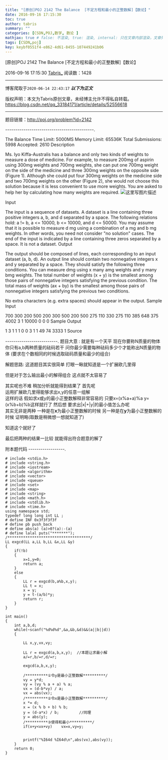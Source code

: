 ```yaml
---
title: "[原创]POJ 2142 The Balance  [不定方程和最小的正整数解]【数论】"
date: 2016-09-16 17:15:30
toc: true
author: tabris
summary: ""
categories: [CSDN,POJ,数学, 数论 ]
mathjax: true # false: 不渲染, true: 渲染, internal: 只在文章内部渲染，文章列表中不渲染
tags: [CSDN,poj]
key: keybf0551f4-e862-4d61-8455-107449241b06
---
```


[原创]POJ 2142 The Balance  [不定方程和最小的正整数解]【数论】

2016-09-16 17:15:30  [Tabris_](https://me.csdn.net/qq_33184171) 阅读数：1428

---

博客爬取于`2020-06-14 22:43:17`
***以下为正文***

版权声明：本文为Tabris原创文章，未经博主允许不得私自转载。
https://blog.csdn.net/qq_33184171/article/details/52556618

<!-- more -->

---

题目链接：http://poj.org/problem?id=2142

--------------------------------------------.

The Balance
Time Limit: 5000MS		Memory Limit: 65536K
Total Submissions: 5998		Accepted: 2610
Description

Ms. Iyo Kiffa-Australis has a balance and only two kinds of weights to measure a dose of medicine. For example, to measure 200mg of aspirin using 300mg weights and 700mg weights, she can put one 700mg weight on the side of the medicine and three 300mg weights on the opposite side (Figure 1). Although she could put four 300mg weights on the medicine side and two 700mg weights on the other (Figure 2), she would not choose this solution because it is less convenient to use more weights. 
You are asked to help her by calculating how many weights are required. 
![这里写图片描述](http://poj.org/images/2142_1.jpg)

Input

The input is a sequence of datasets. A dataset is a line containing three positive integers a, b, and d separated by a space. The following relations hold: a != b, a <= 10000, b <= 10000, and d <= 50000. You may assume that it is possible to measure d mg using a combination of a mg and b mg weights. In other words, you need not consider "no solution" cases. 
The end of the input is indicated by a line containing three zeros separated by a space. It is not a dataset.
Output

The output should be composed of lines, each corresponding to an input dataset (a, b, d). An output line should contain two nonnegative integers x and y separated by a space. They should satisfy the following three conditions. 
You can measure dmg using x many amg weights and y many bmg weights. 
The total number of weights (x + y) is the smallest among those pairs of nonnegative integers satisfying the previous condition. 
The total mass of weights (ax + by) is the smallest among those pairs of nonnegative integers satisfying the previous two conditions.

No extra characters (e.g. extra spaces) should appear in the output.
Sample Input

700 300 200
500 200 300
500 200 500
275 110 330
275 110 385
648 375 4002
3 1 10000
0 0 0
Sample Output

1 3
1 1
1 0
0 3
1 1
49 74
3333 1
Source


--------------------------.
题目大意 :
就是有一个天平 现在你要称N质量的物体  
你只有a,b两种质量的砝码若干
问你最少需要每种砝码多少个才能称出N质量的物体
(要求在个数相同的时候选取砝码质量和最少的组合)

解题思路:
这道题目其实很简单  打眼一瞅就知道是一个扩展欧几里得

但是对于怎么输出最小的解得组合 这点就不太容易了  

其实呢也不难  稍加分析就能得到结果了 
首先呢  
运用扩展欧几里得能够求出x,y的任意一组解  
这样的话 假如求x或y的最小正整数解释非常容易的 
只要x=(x%a+a)%a y=(x%b+b)%b这样就行了
然后想 要求出|x|+|y|的最小值怎么办呢  
其实无非是两种
一种是在**x**为最小正整数解的时候
另一种是在**y**为最小正整数解的时候
证明略(取数是稍微想一想就知道了)

知道这个就好了  

最后把两种的结果一比较 就能得出符合题意的解了


附本题代码
------------------.
```
# include <stdio.h>
# include <string.h>
# include <iostream>
# include <algorithm>
# include <vector>
# include <queue>
# include <set>
# include <map>
# include <string>
# include <math.h>
# include <stdlib.h>
# include <time.h>
using namespace std;
typedef long long int LL ;
# define INF 0x3f3f3f3f
# define pb push_back
# define abs(a) (a)>0?(a):-(a)
# define lalal puts("*******");
/*************************************/
LL exgcd(LL a,LL b,LL &x,LL &y)
{
    if(!b)
    {
        x=1,y=0;
        return a;
    }
    else
    {
        LL r = exgcd(b,a%b,x,y);
        LL t = x;
        x = y;
        y = t-(a/b)*y;
        return r;
    }
}

int main()
{
    int a,b,d;
    while(~scanf("%d%d%d",&a,&b,&d)&&(a||b||d))
    {

        LL x,y,vx,vy;

        LL r = exgcd(a,b,x,y);  //本题让求最小解
        a/=r,b/=r,d/=r;

        exgcd(a,b,x,y);

        /**********①令y是最小正整数解**********/
        vy = y*d;
        vy = (vy % a + a) % a;
        vx = (d-b*vy) / a;
        vx = abs(vx);
        /**********②令x是最小正整数解**********/
        x *= d;
        x = (x % b + b) % b;
        y = (d-a*x) / b;         //同理
        y = abs(y);
        /**********③使得和最小**********/
        if(x+y<vx+vy)    vx=x,vy=y;


        printf("%I64d %I64d\n",abs(vx),abs(vy));
    }
    return 0;
}
```

